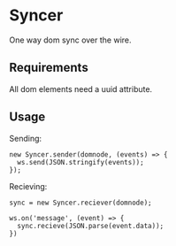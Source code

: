 # Syncer

One way dom sync over the wire.

## Requirements

All dom elements need a uuid attribute.

## Usage

Sending:

    new Syncer.sender(domnode, (events) => {
      ws.send(JSON.stringify(events));
    });

Recieving:

    sync = new Syncer.reciever(domnode);

    ws.on('message', (event) => {
      sync.recieve(JSON.parse(event.data));
    })

    